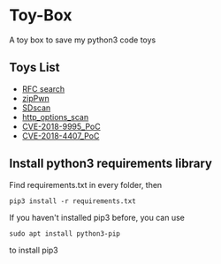 # Toy-Box

A toy box to save my python3 code toys


## Toys List

- [RFC search](https://github.com/Aquilao/Toy-Box/tree/master/python3-toys/RFCsearch)
- [zipPwn](https://github.com/Aquilao/Toy-Box/tree/master/python3-toys/zipPwn)
- [SDscan](https://github.com/Aquilao/Toy-Box/tree/master/python3-toys/SDscan)
- [http_options_scan](https://github.com/Aquilao/Toy-Box/tree/master/python3-toys/http_options_scan)
- [CVE-2018-9995_PoC](https://github.com/Aquilao/Toy-Box/tree/master/python3-toys/CVE-2018-9995_PoC)
- [CVE-2018-4407_PoC](https://github.com/Aquilao/Toy-Box/tree/master/python3-toys/CVE-2018-4407_PoC)


## Install python3 requirements library

Find requirements.txt in every folder, then

	pip3 install -r requirements.txt

If you haven't installed pip3 before, you can use

	sudo apt install python3-pip

to install pip3
